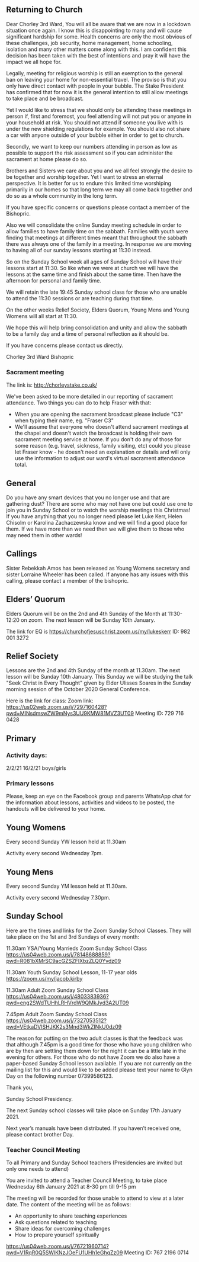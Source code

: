 ## Returning to Church

Dear Chorley 3rd Ward,
You will all be aware that we are now in a lockdown situation once again. I know this is disappointing to many and will cause significant hardship for some. Health concerns are only the most obvious of these challenges, job security, home management, home schooling, isolation and many other matters come along with this. I am confident this decision has been taken with the best of intentions and pray it will have the impact we all hope for.

Legally, meeting for religious worship is still an exemption to the general ban on leaving your home for non-essential travel. The proviso is that you only have direct contact with people in your bubble. The Stake President has confirmed that for now it is the general intention to still allow meetings to take place and be broadcast. 

Yet I would like to stress that we should only be attending these meetings in person if, first and foremost, you feel attending will not put you or anyone in your household at risk. You should not attend if someone you live with is under the new shielding regulations for example. You should also not share a car with anyone outside of your bubble either in order to get to church.

Secondly, we want to keep our numbers attending in person as low as possible to support the risk assessment so if you can administer the sacrament at home please do so. 

Brothers and Sisters we care about you and we all feel strongly the desire to be together and worship together. Yet I want to stress an eternal perspective. It is better for us to endure this limited time worshiping primarily in our homes so that long term we may all come back together and do so as a whole community in the long term.

If you have specific concerns or questions please contact a member of the Bishopric.

Also we will consolidate the online Sunday meeting schedule in order to allow families to have family time on the sabbath. Families with youth were finding that meetings at different times meant that throughout the sabbath there was always one of the family in a meeting. In response we are moving to having all of our sunday lessons starting at 11:30 instead.

So on the Sunday School week all ages of Sunday School will have their lessons start at 11:30. So like when we were at church we will have the lessons at the same time and finish about the same time. Then have the afternoon for personal and family time.

We will retain the late 19:45 Sunday school class for those who are unable to attend the 11:30 sessions or are teaching during that time.

On the other weeks Relief Society, Elders Quorum, Young Mens and Young Womens will all start at 11:30.

We hope this will help bring consolidation and unity and allow the sabbath to be a family day and a time of personal reflection as it should be.

If you have concerns please contact us directly.

Chorley 3rd Ward Bishopric

### Sacrament meeting

The link is: http://chorleystake.co.uk/

We've been asked to be more detailed in our reporting of sacrament attendance. Two things you can do to help Fraser with that:
- When you are opening the sacrament broadcast please include "C3" when typing their name, eg. "Fraser C3"
- We'll assume that everyone who doesn't attend sacrament meetings at the chapel and doesn't watch the broadcast is holding their own sacrament meeting service at home. If you don't do any of those for some reason (e.g. travel, sickness, family visiting, etc) could you please let Fraser know - he doesn't need an explanation or details and will only use the information to adjust our ward's virtual sacrament attendance total.

## General

Do you have any smart devices that you no longer use and that are gathering dust? There are some who may not have one but could use one to join you in Sunday School or to watch the worship meetings this Christmas! If you have anything that you no longer need please let Luke Kerr, Helen Chisolm or Karolina Zachaczewska know and we will find a good place for them. If we have more than we need then we will give them to those who may need them in other wards!

## Callings

Sister Rebekkah Amos has been released as Young Womens secretary and sister Lorraine Wheeler has been called. If anyone has any issues with this calling, please contact a member of the bishopric.

## Elders’ Quorum

Elders Quorum will be on the 2nd and 4th Sunday of the Month at 11:30-12:20 on zoom. The next lesson will be Sunday 10th January.

The link for EQ is https://churchofjesuschrist.zoom.us/my/lukeskerr
ID: 982 001 3272

## Relief Society

Lessons are the 2nd and 4th Sunday of the month at 11.30am. The next lesson will be Sunday 10th January. This Sunday we will be studying the talk "Seek Christ in Every Thought" given by Elder Ulisses Soares in the Sunday morning session of the October 2020 General Conference.

Here is the link for class:
Zoom link: https://us02web.zoom.us/j/7297160428?pwd=MlNsdmswZW9mNys3UU9KMW81MVZ3UT09
Meeting ID: 729 716 0428

## Primary

### Activity days:

2/2/21 
16/2/21 boys/girls

### Primary lessons

Please, keep an eye on the Facebook group and parents WhatsApp chat for the information about lessons, activities and videos to be posted, the handouts will be delivered to your home.

## Young Womens

Every second Sunday YW lesson held at 11.30am

Activity every second Wednesday 7pm.


## Young Mens

Every second Sunday YM lesson held at 11.30am.

Activity every second Wednesday 7.30pm.

## Sunday School

Here are the times and links for the Zoom Sunday School Classes. They will take place on the 1st and 3rd Sundays of every month:

11.30am YSA/Young Marrieds Zoom Sunday School Class https://us04web.zoom.us/j/78148688859?pwd=R081bXMrSC9acGZSZFlXbzZLQ0Yvdz09

11.30am Youth Sunday School Lesson, 11-17 year olds https://zoom.us/my/jacob.kirby

11.30am Adult Zoom Sunday School Class https://us04web.zoom.us/j/4803383936?pwd=eng2SWdTUHhLRHVrdW9QMkJyd3A2UT09

7.45pm Adult Zoom Sunday School Class https://us04web.zoom.us/j/7327053512?pwd=VEtkaDVISHJKK2s3Mnd3WkZlNkU0dz09

The reason for putting on the two adult classes is that the feedback was that although 7.45pm is a good time for those who have young children who are by then are settling them down for the night it can be a little late in the evening for others. For those who do not have Zoom we do also have a paper-based Sunday School lesson available.  If you are not currently on the mailing list for this and would like to be added please text your name to Glyn Day on the following number 07399586123.

Thank you,

Sunday School Presidency.

The next Sunday school classes will take place on Sunday 17th January 2021.

Next year’s manuals have been distributed. If you haven’t received one, please contact brother Day.

### Teacher Council Meeting

To all Primary and Sunday School teachers (Presidencies are invited but only one needs to attend)

You are invited to attend a Teacher Council Meeting, to take place Wednesday 6th January 2021 at 8-30 pm till 9-15 pm  

The meeting will be recorded for those unable to attend to view at a later date. The content of the meeting will be as follows: 
- An opportunity to share teaching experiences
- Ask questions related to teaching
- Share ideas for overcoming challenges
- How to prepare yourself spiritually

https://us04web.zoom.us/j/76721960714?pwd=V1RqR0Q5SWlKNzJOeFU1UHh1eGhqZz09 
Meeting ID: 767 2196 0714
